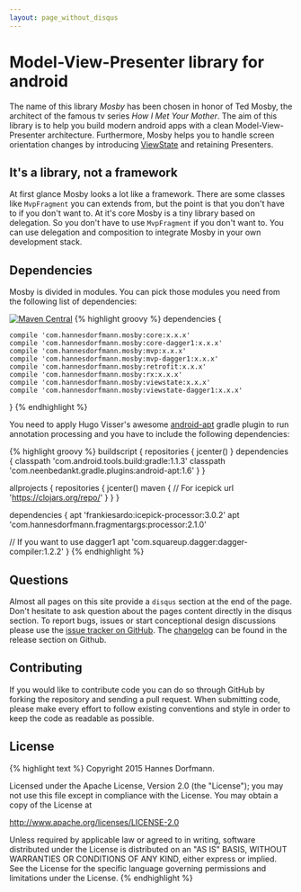 ```yaml
---
layout: page_without_disqus
---
```


# Model-View-Presenter library for android
The name of this library _Mosby_ has been chosen in honor of Ted Mosby, the architect of the famous tv series _How I Met Your Mother_. The aim of this library is to help you build modern android apps with a clean Model-View-Presenter architecture. Furthermore, Mosby helps you to handle screen orientation changes by introducing [ViewState]() and retaining Presenters.

## It's a library, not a framework
At first glance Mosby looks a lot like a framework. There are some classes like `MvpFragment` you can extends from, but the point is that you don't have to if you don't want to. At it's core Mosby is a tiny library based on delegation. So you don't have to use `MvpFragment` if you don't want to. You can use delegation and composition to integrate Mosby in your own development stack.  

## Dependencies
Mosby is divided in modules. You can pick those modules you need from the following list of dependencies:

[![Maven Central](https://maven-badges.herokuapp.com/maven-central/com.hannesdorfmann.mosby/core/badge.svg)](https://maven-badges.herokuapp.com/maven-central/com.hannesdorfmann.mosby/core)
{% highlight groovy %}
dependencies {

	compile 'com.hannesdorfmann.mosby:core:x.x.x'
	compile 'com.hannesdorfmann.mosby:core-dagger1:x.x.x'
	compile 'com.hannesdorfmann.mosby:mvp:x.x.x'
	compile 'com.hannesdorfmann.mosby:mvp-dagger1:x.x.x'
	compile 'com.hannesdorfmann.mosby:retrofit:x.x.x'
	compile 'com.hannesdorfmann.mosby:rx:x.x.x'
	compile 'com.hannesdorfmann.mosby:viewstate:x.x.x'
	compile 'com.hannesdorfmann.mosby:viewstate-dagger1:x.x.x'

}
{% endhighlight %}

You need to apply Hugo Visser's awesome [android-apt](https://bitbucket.org/hvisser/android-apt) gradle plugin to run annotation processing
and you have to include the following dependencies:

{% highlight groovy %}
buildscript {
  repositories {
    jcenter()
  }
  dependencies {
    classpath 'com.android.tools.build:gradle:1.1.3'
    classpath 'com.neenbedankt.gradle.plugins:android-apt:1.6'
  }
}

allprojects {
  repositories {
    jcenter()
    maven {
      // For icepick
      url 'https://clojars.org/repo/'
    }
  }
}

dependencies {
  apt 'frankiesardo:icepick-processor:3.0.2'
  apt 'com.hannesdorfmann.fragmentargs:processor:2.1.0'

  // If you want to use dagger1
  apt 'com.squareup.dagger:dagger-compiler:1.2.2'
}
{% endhighlight %}

## Questions
Almost all pages on this site provide a `disqus` section at the end of the page. Don't hesitate to ask question about the pages content directly in the disqus section. To report bugs, issues or start conceptional design discussions please use the [issue tracker on GitHub](https://github.com/sockeqwe/mosby/issues). The [changelog](https://github.com/sockeqwe/mosby/releases) can be found in the release section on Github.

## Contributing
If you would like to contribute code you can do so through GitHub by forking the repository and sending a pull request. When submitting code, please make every effort to follow existing conventions and style in order to keep the code as readable as possible.

## License
{% highlight text %}
 Copyright 2015 Hannes Dorfmann.

 Licensed under the Apache License, Version 2.0 (the "License");
 you may not use this file except in compliance with the License.
 You may obtain a copy of the License at

   http://www.apache.org/licenses/LICENSE-2.0

 Unless required by applicable law or agreed to in writing, software
 distributed under the License is distributed on an "AS IS" BASIS,
 WITHOUT WARRANTIES OR CONDITIONS OF ANY KIND, either express or implied.
 See the License for the specific language governing permissions and
 limitations under the License.
{% endhighlight %}
